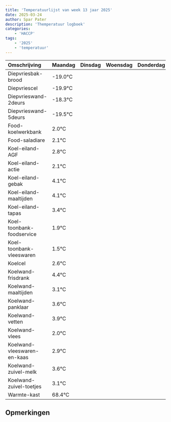 ```yaml
---
title: 'Temperatuurlijst van week 13 jaar 2025'
date: 2025-03-24
author: Spar Pater
description: 'Themperatuur logboek'
categories:
    - 'HACCP'
tags:
    - '2025'
    - 'temperatuur'
---
```

|Omschrijving|Maandag|Dinsdag|Woensdag|Donderdag|Vrijdag|Zaterdag|Zondag|
|:---|:---|:---|:---|:---|:---|:---|:---|
|Diepvriesbak-brood|-19.0°C| | | | | | |
|Diepvriescel|-19.9°C| | | | | | |
|Diepvrieswand-2deurs|-18.3°C| | | | | | |
|Diepvrieswand-5deurs|-19.5°C| | | | | | |
|Food-koelwerkbank|2.0°C| | | | | | |
|Food-saladiare|2.1°C| | | | | | |
|Koel-eiland-AGF|2.8°C| | | | | | |
|Koel-eiland-actie|2.1°C| | | | | | |
|Koel-eiland-gebak|4.1°C| | | | | | |
|Koel-eiland-maaltijden|4.1°C| | | | | | |
|Koel-eiland-tapas|3.4°C| | | | | | |
|Koel-toonbank-foodservice|1.9°C| | | | | | |
|Koel-toonbank-vleeswaren|1.5°C| | | | | | |
|Koelcel|2.6°C| | | | | | |
|Koelwand-frisdrank|4.4°C| | | | | | |
|Koelwand-maaltijden|3.1°C| | | | | | |
|Koelwand-panklaar|3.6°C| | | | | | |
|Koelwand-vetten|3.9°C| | | | | | |
|Koelwand-vlees|2.0°C| | | | | | |
|Koelwand-vleeswaren-en-kaas|2.9°C| | | | | | |
|Koelwand-zuivel-melk|3.6°C| | | | | | |
|Koelwand-zuivel-toetjes|3.1°C| | | | | | |
|Warmte-kast|68.4°C| | | | | | |

## Opmerkingen



